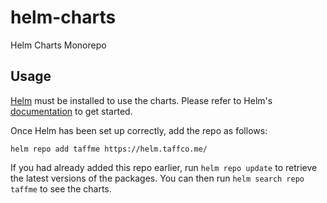 # helm-charts
Helm Charts Monorepo

## Usage

[Helm](https://helm.sh) must be installed to use the charts.  Please refer to
Helm's [documentation](https://helm.sh/docs) to get started.

Once Helm has been set up correctly, add the repo as follows:

  `helm repo add taffme https://helm.taffco.me/`

If you had already added this repo earlier, run `helm repo update` to retrieve
the latest versions of the packages.  You can then run `helm search repo
taffme` to see the charts.
